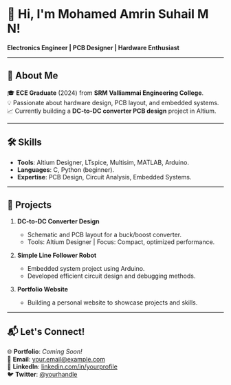 # 👋 Hi, I'm Mohamed Amrin Suhail M N!  
**Electronics Engineer | PCB Designer | Hardware Enthusiast**

---

## 🚀 About Me  
🎓 **ECE Graduate** (2024) from **SRM Valliammai Engineering College**.  
💡 Passionate about hardware design, PCB layout, and embedded systems.  
📈 Currently building a **DC-to-DC converter PCB design** project in Altium.  

---

## 🛠️ Skills  
- **Tools**: Altium Designer, LTspice, Multisim, MATLAB, Arduino.  
- **Languages**: C, Python (beginner).  
- **Expertise**: PCB Design, Circuit Analysis, Embedded Systems.  

---

## 💼 Projects  
1. **DC-to-DC Converter Design**  
   - Schematic and PCB layout for a buck/boost converter.  
   - Tools: Altium Designer | Focus: Compact, optimized performance.  

2. **Simple Line Follower Robot**  
   - Embedded system project using Arduino.  
   - Developed efficient circuit design and debugging methods.  

3. **Portfolio Website**  
   - Building a personal website to showcase projects and skills.  

---

## 📬 Let's Connect!  
🌐 **Portfolio**: *Coming Soon!*  
📧 **Email**: [your.email@example.com](mailto:your.email@example.com)  
🔗 **LinkedIn**: [linkedin.com/in/yourprofile](https://linkedin.com/in/yourprofile)  
🐦 **Twitter**: [@yourhandle](https://twitter.com/yourhandle)  
